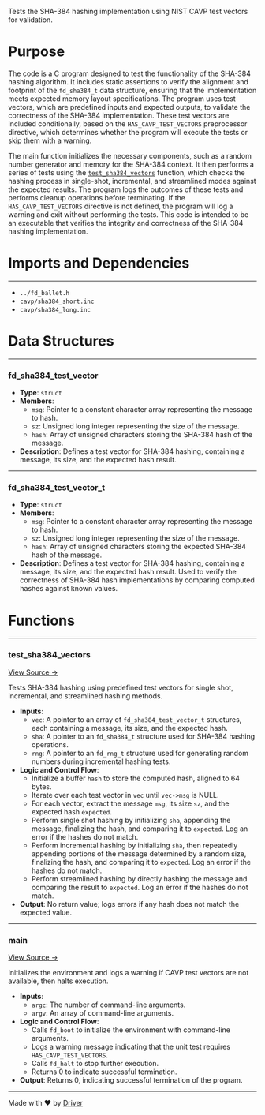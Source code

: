 <!--------------------------------------------------------------------------------->
<!-- IMPORTANT: This file is auto-generated by Driver (https://driver.ai). -------->
<!-- Manual edits may be overwritten on future commits. --------------------------->
<!--------------------------------------------------------------------------------->

Tests the SHA-384 hashing implementation using NIST CAVP test vectors for validation.

# Purpose
The code is a C program designed to test the functionality of the SHA-384 hashing algorithm. It includes static assertions to verify the alignment and footprint of the `fd_sha384_t` data structure, ensuring that the implementation meets expected memory layout specifications. The program uses test vectors, which are predefined inputs and expected outputs, to validate the correctness of the SHA-384 implementation. These test vectors are included conditionally, based on the `HAS_CAVP_TEST_VECTORS` preprocessor directive, which determines whether the program will execute the tests or skip them with a warning.

The main function initializes the necessary components, such as a random number generator and memory for the SHA-384 context. It then performs a series of tests using the [`test_sha384_vectors`](<#test_sha384_vectors>) function, which checks the hashing process in single-shot, incremental, and streamlined modes against the expected results. The program logs the outcomes of these tests and performs cleanup operations before terminating. If the `HAS_CAVP_TEST_VECTORS` directive is not defined, the program will log a warning and exit without performing the tests. This code is intended to be an executable that verifies the integrity and correctness of the SHA-384 hashing implementation.
# Imports and Dependencies

---
- `../fd_ballet.h`
- `cavp/sha384_short.inc`
- `cavp/sha384_long.inc`


# Data Structures

---
### fd\_sha384\_test\_vector
- **Type**: ``struct``
- **Members**:
    - `msg`: Pointer to a constant character array representing the message to hash.
    - `sz`: Unsigned long integer representing the size of the message.
    - `hash`: Array of unsigned characters storing the SHA-384 hash of the message.
- **Description**: Defines a test vector for SHA-384 hashing, containing a message, its size, and the expected hash result.


---
### fd\_sha384\_test\_vector\_t
- **Type**: ``struct``
- **Members**:
    - ``msg``: Pointer to a constant character array representing the message to hash.
    - ``sz``: Unsigned long integer representing the size of the message.
    - ``hash``: Array of unsigned characters storing the expected SHA-384 hash of the message.
- **Description**: Defines a test vector for SHA-384 hashing, containing a message, its size, and the expected hash result. Used to verify the correctness of SHA-384 hash implementations by comparing computed hashes against known values.


# Functions

---
### test\_sha384\_vectors<!-- {{#callable:test_sha384_vectors}} -->
[View Source →](<../../../../../src/ballet/sha512/test_sha384.c#L24>)

Tests SHA-384 hashing using predefined test vectors for single shot, incremental, and streamlined hashing methods.
- **Inputs**:
    - ``vec``: A pointer to an array of `fd_sha384_test_vector_t` structures, each containing a message, its size, and the expected hash.
    - ``sha``: A pointer to an `fd_sha384_t` structure used for SHA-384 hashing operations.
    - ``rng``: A pointer to an `fd_rng_t` structure used for generating random numbers during incremental hashing tests.
- **Logic and Control Flow**:
    - Initialize a buffer `hash` to store the computed hash, aligned to 64 bytes.
    - Iterate over each test vector in `vec` until `vec->msg` is NULL.
    - For each vector, extract the message `msg`, its size `sz`, and the expected hash `expected`.
    - Perform single shot hashing by initializing `sha`, appending the message, finalizing the hash, and comparing it to `expected`. Log an error if the hashes do not match.
    - Perform incremental hashing by initializing `sha`, then repeatedly appending portions of the message determined by a random size, finalizing the hash, and comparing it to `expected`. Log an error if the hashes do not match.
    - Perform streamlined hashing by directly hashing the message and comparing the result to `expected`. Log an error if the hashes do not match.
- **Output**: No return value; logs errors if any hash does not match the expected value.


---
### main<!-- {{#callable:main}} -->
[View Source →](<../../../../../src/ballet/sha512/test_sha384.c#L146>)

Initializes the environment and logs a warning if CAVP test vectors are not available, then halts execution.
- **Inputs**:
    - `argc`: The number of command-line arguments.
    - `argv`: An array of command-line arguments.
- **Logic and Control Flow**:
    - Calls `fd_boot` to initialize the environment with command-line arguments.
    - Logs a warning message indicating that the unit test requires `HAS_CAVP_TEST_VECTORS`.
    - Calls `fd_halt` to stop further execution.
    - Returns 0 to indicate successful termination.
- **Output**: Returns 0, indicating successful termination of the program.



---
Made with ❤️ by [Driver](https://www.driver.ai/)